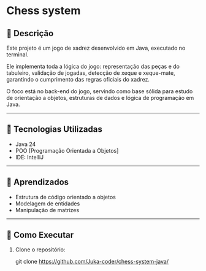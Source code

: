 # Chess system

## 📖 Descrição

Este projeto é um jogo de xadrez desenvolvido em Java, executado no terminal.

Ele implementa toda a lógica do jogo: representação das peças e do tabuleiro, validação de jogadas, detecção de xeque e xeque-mate, garantindo o cumprimento das regras oficiais do xadrez.

O foco está no back-end do jogo, servindo como base sólida para estudo de orientação a objetos, estruturas de dados e lógica de programação em Java.

---

## 🔧 Tecnologias Utilizadas

- Java 24
- POO [Programação Orientada a Objetos]
- IDE: IntelliJ

---

## 📒 Aprendizados

- Estrutura de código orientado a objetos
- Modelagem de entidades
- Manipulação de matrizes

---

## 🚀 Como Executar

1. Clone o repositório:
    
    git clone <https://github.com/Juka-coder/chess-system-java/>
  
